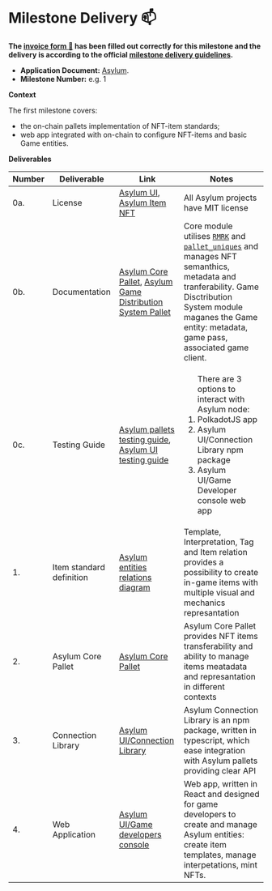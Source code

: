 # Milestone Delivery :mailbox:

**The [invoice form :pencil:](https://docs.google.com/forms/d/e/1FAIpQLSfmNYaoCgrxyhzgoKQ0ynQvnNRoTmgApz9NrMp-hd8mhIiO0A/viewform) has been filled out correctly for this milestone and the delivery is according to the official [milestone delivery guidelines](https://github.com/w3f/Grants-Program/blob/master/docs/milestone-deliverables-guidelines.md).**  

* **Application Document:** [Asylum](https://github.com/w3f/Grants-Program/tree/master/applications/asylum.md).
* **Milestone Number:** e.g. 1

**Context**

The first milestone covers:
 - the on-chain pallets implementation of NFT-item standards;
 - web app integrated with on-chain to configure NFT-items and basic Game entities.

**Deliverables**

| Number | Deliverable | Link | Notes |
| ------------- | ------------- | ------------- |------------- |
| 0a. | License | [Asylum UI](https://gitlab.com/asylum-space/asylum-ui/-/blob/main/LICENSE), [Asylum Item NFT](https://gitlab.com/asylum-space/asylum-item-nft/-/blob/main/LICENSE) | All Asylum projects have MIT license| 
| 0b.  | Documentation |[Asylum Core Pallet](https://gitlab.com/asylum-space/asylum-item-nft/-/blob/main/pallets/asylum-core/README.md), [Asylum Game Distribution System Pallet](https://gitlab.com/asylum-space/asylum-item-nft/-/blob/main/pallets/asylum-game-distribution/README.md)| Core module utilises [`RMRK`](https://rmrk-team.github.io/rmrk-substrate/#/pallets/rmrk-core) and [`pallet_uniques`](https://docs.rs/pallet-assets/latest/pallet_uniques/) and manages NFT semanthics, metadata and tranferability. Game Disctribution System module maganes the Game entity: metadata, game pass, associated game client.| 
| 0c.  | Testing Guide |[Asylum pallets testing guide](https://gitlab.com/asylum-space/asylum-item-nft/-/blob/main/docs/testing-guide.md), [Asylum UI testing guide]()|<ol>There are 3 options to interact with Asylum node: <li>PolkadotJS app </li> <li>Asylum UI/Connection Library npm package</li> <li>Asylum UI/Game Developer console web app</li></ol> | 
|1.| Item standard definition | [Asylum entities relations diagram](https://gitlab.com/asylum-space/asylum-item-nft/-/blob/main/docs/img/asylum-flow-diagram.png) | Template, Interpretation, Tag and Item relation provides a possibility to create in-game items with multiple visual and mechanics represantation |
|2.| Asylum Core Pallet | [Asylum Core Pallet](https://gitlab.com/asylum-space/asylum-item-nft/-/blob/main/pallets/asylum-core) | Asylum Core Pallet provides NFT items transferability and ability to manage items meatadata and represantation in different contexts |
|3.| Connection Library | [Asylum UI/Connection Library](https://gitlab.com/asylum-space/asylum-ui/-/tree/main/packages/connection-library) | Asylum Connection Library is an npm package, written in typescript, which ease integration with Asylum pallets providing clear API|
|4.| Web Application | [Asylum UI/Game developers console](https://gitlab.com/asylum-space/asylum-ui/-/tree/main/packages/game-developers-console) | Web app, written in React and designed for game developers to create and manage Asylum entities: create item templates, manage interpetations, mint NFTs.|
